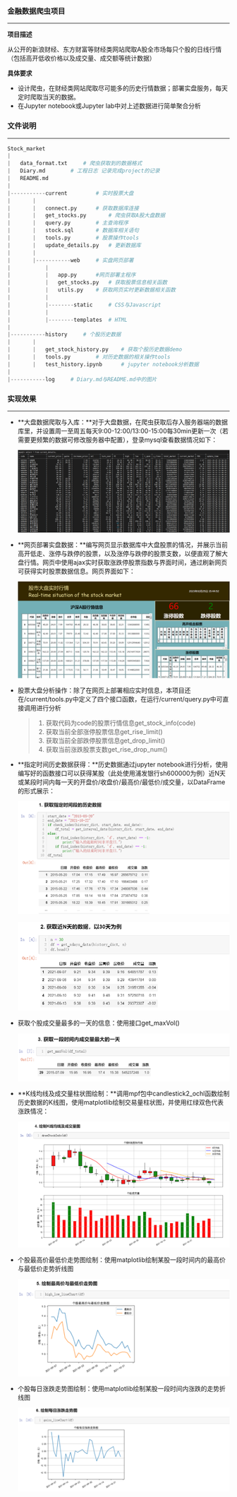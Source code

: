 ### 金融数据爬虫项目

------------------------------------------

**项目描述**

​		从公开的新浪财经、东方财富等财经类网站爬取A股全市场每只个股的日线行情（包括高开低收价格以及成交量、成交额等统计数据）



**具体要求**

- 设计爬虫，在财经类网站爬取尽可能多的历史行情数据；部署实盘服务，每天定时爬取当天的数据。
- 在Jupyter notebook或Jupyter lab中对上述数据进行简单聚合分析



### 文件说明

------------------------

```python
Stock_market
|
|	data_format.txt		# 爬虫获取到的数据格式
|	Diary.md		# 工程日志 记录完成project的记录
|	README.md	
|
|-----------current			# 实时股票大盘
|		|
|		|	connect.py		# 获取数据库连接
| 		|  	get_stocks.py		# 爬虫获取A股大盘数据
|		|	query.py		# 主查询程序
|		|	stock.sql		# 数据库相关语句
|		|	tools.py		# 股票操作tools
|		|	update_details.py	# 更新数据库
|		|
|		|-----------web		# 实盘网页部署
|			|
|			|	app.py		#网页部署主程序
|			|	get_stocks.py 	# 获取股票信息相关函数
|			|	utils.py	# 获取网页实时更新数据相关函数
|			|
|			|--------static		# CSS与Javascript
|			|
|			|--------templates	# HTML
|
|-----------history		# 个股历史数据
|		|
|		| 	get_stock_history.py	# 获取个股历史数据demo
|		|	tools.py		# 对历史数据的相关操作tools
|		|	test_history.ipynb		# jupyter notebook分析数据
|
|-----------log		# Diary.md与README.md中的图片
```



### 实现效果

---------

* **大盘数据爬取与入库：**对于大盘数据，在爬虫获取后存入服务器端的数据库里，并设置周一至周五每天9:00-12:00/13:00-15:00每30min更新一次（若需要更频繁的数据可修改服务器中配置），登录mysql查看数据情况如下：

  ![image-20211026001012869](/log/image-20211026001012869.png)

* **网页部署实盘数据：**编写网页显示数据库中大盘股票的情况，并展示当前高开低走、涨停与跌停的股票，以及涨停与跌停的股票支数，以便直观了解大盘行情。网页中使用ajax实时获取涨跌停股票指数与界面时间，通过刷新网页可获得实时股票数据信息。网页界面如下：

  ![image-20211026001540634](/log/image-20211026001540634.png)

* 股票大盘分析操作：除了在网页上部署相应实时信息，本项目还在/current/tools.py中定义了四个接口函数，在运行/current/query.py中可直接调用进行分析

  > 1. 获取代码为code的股票行情信息get_stock_info(code)
  > 2. 获取当前全部涨停股票信息get_rise_limit()
  > 3. 获取当前全部跌停股票信息get_drop_limit()
  > 4. 获取当前涨跌股票支数get_rise_drop_num()

* **指定时间历史数据获得：**历史数据通过jupyter notebook进行分析，使用编写好的函数接口可以获得某股（此处使用浦发银行sh600000为例）近N天或某段时间内每一天的开盘价/收盘价/最高价/最低价/成交量，以DataFrame的形式展示：

  ![image-20211027234308682](/log/image-20211027234308682.png)

  ![image-20211027234230673](/log/image-20211027234230673.png)

  

* 获取个股成交量最多的一天的信息：使用接口get_maxVol()

  ![image-20211027234346480](/log/image-20211027234346480.png)

* **K线均线及成交量柱状图绘制：**调用mpf包中candlestick2_ochl函数绘制历史数据的K线图，使用matplotlib绘制交易量柱状图，并使用红绿双色代表涨跌情况：

  ![image-20211027234001372](/log/image-20211027234001372.png)

* 个股最高价最低价走势图绘制：使用matplotlib绘制某股一段时间内的最高价与最低价走势折线图

  ![image-20211027234435366](/log/image-20211027234435366.png)

* 个股每日涨跌走势图绘制：使用matplotlib绘制某股一段时间内涨跌的走势折线图

  ![image-20211027234556441](/log/image-20211027234556441.png)

